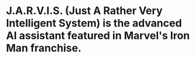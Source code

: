 # J.A.R.V.I.S. (Just A Rather Very Intelligent System) is the advanced AI assistant featured in Marvel's Iron Man franchise.
